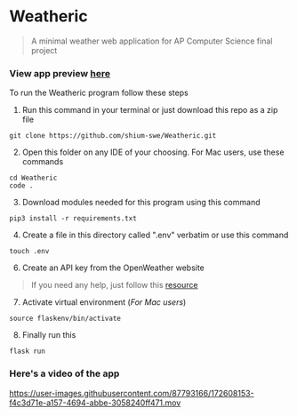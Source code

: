 # Weatheric
> A minimal weather web application for AP Computer Science final project

### View app preview [here](https://weatheric.herokuapp.com/)

To run the Weatheric program follow these steps
1. Run this command in your terminal or just download this repo as a zip file
```console
git clone https://github.com/shium-swe/Weatheric.git
```
2. Open this folder on any IDE of your choosing. For Mac users, use these commands
```console
cd Weatheric
code .
```
3. Download modules needed for this program using this command
```console
pip3 install -r requirements.txt
```
4. Create a file in this directory called ".env" verbatim or use this command
```console
touch .env
```
6. Create an API key from the OpenWeather website
> If you need any help, just follow this [resource](https://www.balbooa.com/gridbox-documentation/openweathermap-api-key)

7. Activate virtual environment (*For Mac users*)
```console
source flaskenv/bin/activate
```
 
8. Finally run this
```console
flask run
```
### Here's a video of the app

https://user-images.githubusercontent.com/87793166/172608153-f4c3d71e-a157-4694-abbe-3058240ff471.mov

